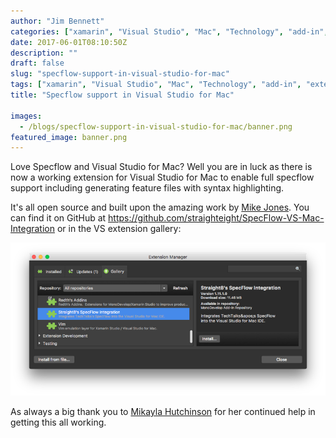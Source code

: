 ```yaml
---
author: "Jim Bennett"
categories: ["xamarin", "Visual Studio", "Mac", "Technology", "add-in", "extension", "specflow"]
date: 2017-06-01T08:10:50Z
description: ""
draft: false
slug: "specflow-support-in-visual-studio-for-mac"
tags: ["xamarin", "Visual Studio", "Mac", "Technology", "add-in", "extension", "specflow"]
title: "Specflow support in Visual Studio for Mac"

images:
  - /blogs/specflow-support-in-visual-studio-for-mac/banner.png
featured_image: banner.png
---
```



Love Specflow and Visual Studio for Mac? Well you are in luck as there is now a working extension for Visual Studio for Mac to enable full specflow support including generating feature files with syntax highlighting.

It's all open source and built upon the amazing work by [Mike Jones](https://twitter.com/MikeyJones78). You can find it on GitHub at https://github.com/straighteight/SpecFlow-VS-Mac-Integration or in the VS extension gallery:

<div class="image-div" style="max-width: 700px;"> 
    
![Specflow extension in the gallery](DBMFg6UUMAAPjWa.png)
    
</div>

As always a big thank you to [Mikayla Hutchinson](https://twitter.com/mjhutchinson) for her continued help in getting this all working.


